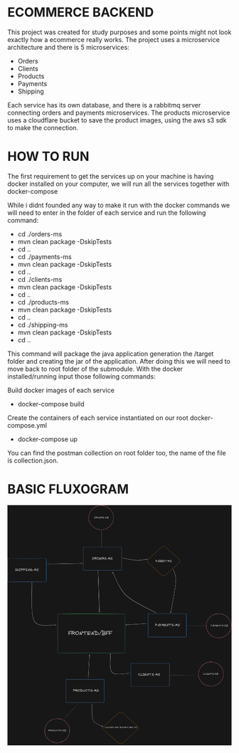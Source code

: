 # ECOMMERCE BACKEND

This project was created for study purposes and some points might not look exactly how a ecommerce really works.
The project uses a microservice architecture and there is 5 microservices:
- Orders
- Clients
- Products
- Payments
- Shipping

Each service has its own database, and there is a rabbitmq server connecting orders and payments microservices.
The products microservice uses a cloudflare bucket to save the product images, using the aws s3 sdk to make the connection.

# HOW TO RUN

The first requirement to get the services up on your machine is having docker installed on your computer, we will run all the services together with docker-compose

While i didnt founded any way to make it run with the docker commands we will need to enter in the folder of each service and run the following command:

- cd ./orders-ms
- mvn clean package -DskipTests
- cd ..
- cd ./payments-ms
- mvn clean package -DskipTests
- cd ..
- cd ./clients-ms
- mvn clean package -DskipTests
- cd ..
- cd ./products-ms
- mvn clean package -DskipTests
- cd ..
- cd ./shipping-ms
- mvn clean package -DskipTests
- cd ..

This command will package the java application generation the /target folder and creating the jar of the application.
After doing this we will need to move back to root folder of the submodule.
With the docker installed/running input those following commands:

Build docker images of each service
- docker-compose build 

Create the containers of each service instantiated on our root docker-compose.yml
- docker-compose up

You can find the postman collection on root folder too, the name of the file is collection.json.

# BASIC FLUXOGRAM

![Image of basic fluxogram](fluxogram.png)
